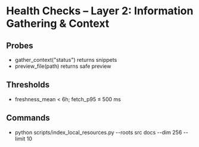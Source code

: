 # Health Checks – Layer 2: Information Gathering & Context

## Probes
- gather_context("status") returns snippets
- preview_file(path) returns safe preview

## Thresholds
- freshness_mean < 6h; fetch_p95 ≤ 500 ms

## Commands
- python scripts/index_local_resources.py --roots src docs --dim 256 --limit 10
